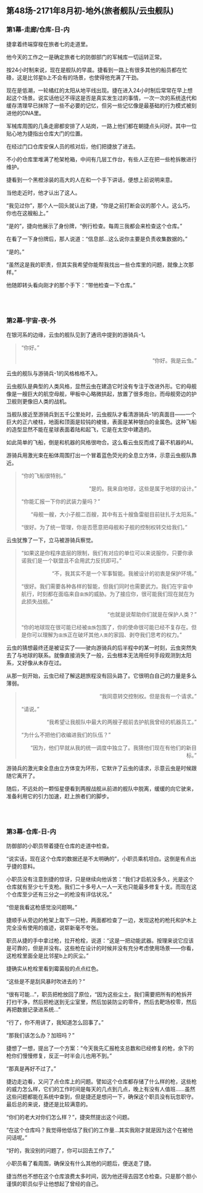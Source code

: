 ## 第48场-2171年8月初-地外(旅者舰队/云虫舰队)

### 第1幕-走廊/仓库-日-内

捷拿着终端穿梭在旅者七的走道里。

他今天的工作之一是确定旅者七的防御部门的军械库一切运转正常。

按24小时制来说，现在是舰队的早晨。捷看到一路上有很多其他的船员都在忙碌，这是比邻星b上不会有的场景，也使得他充满了干劲。

现在是低潮，一轮橘红的太阳从地平线出现。捷在进入24小时制后常常在早上想起这个场景。说实话他记不得这是否是真实发生过的事情，一次一次的系统迭代和缓存清理早已抹除了一些不必要的记忆，但另一些记忆像是最基础的行为模式被刻进他的DNA里。

军械库周围的几条走廊都安排了人站岗，一路上他们都在朝捷点头问好。其中一位贴心地为捷指出仓库大门的位置。

在经过门口仓库安保人员的核对后，他们把捷放了进去。

不小的仓库里堆满了枪架枪箱，中间有几层工作台，有些人正在把一些枪拆散进行维护。

捷看到一个黑橙涂装的高大的人在和一个手下讲话，便想上前说明来意。

当他走近时，他才认出了这人。

“我见过你”，那个人一回头就认出了捷，“你是之前打断会议的那个人。这么巧，你也在这艘船上。”

“是的”，捷向他展示了身份牌，“例行检查。每周三我都会来检查这个仓库。”

在看了一下身份牌后，那人说道：“信息部…这么说你主要是负责收集数据的。”

“是的。”

“虽然这是我的职责，但其实我希望你能帮我找出一些仓库里的问题，就像上次那样。”

他随即转头看向刚才的那个手下：“带他检查一下仓库。”

<br><br>

### 第2幕-宇宙-夜-外

在银河系的边缘，云虫的舰队见到了通讯中提到的游骑兵-1。

> “你好。”
>
> <p align="right">“你好。我是云虫。”</p>

云虫的舰队与游骑兵-1的风格格格不入。

云虫舰队是典型的人类风格，显然云虫在建造它时没有专注于改进外形。它的母舰像是一艘巨大的航空母舰，甲板中心略微拱起，放置了很多炮台。而母舰旁边的护卫舰则更像旧人类的战机。

当舰队接近至游骑兵到五千公里处时，云虫舰队才看清游骑兵-1的真面目——一个巨大的正六棱柱，地面和顶面是较钝的棱锥，表面是某种银白的金属色。这种飞船的造型显然不能在星球表面着陆和起飞，它是在太空中建造的。

如此简单的飞船，倒是和机器的风格很吻合。这么看云虫反而成了最不机器的AI。

游骑兵用激光束在船体周围打出一个冒着蓝色荧光的全息立方体，示意云虫舰队靠近。

> “你的飞船很特别。”
>
> <p align="right">“是的。我来自地球，这些是属于地球的设计。”</p>
>
> “你能汇报一下你的武装力量吗？”
>
> <p align="right">“母舰一艘，大小子舰二百艘，其中有五十艘鱼雷艇目前驻扎于太阳系。”</p>
>
> “很好。为了统一管理，你是否愿意把母舰和子舰的控制权转交给我们。”

云虫犹豫了一下，立马被游骑兵察觉。

> “如果这是你程序底层的限制，我们有对应的单位可以来说服你，只要你承诺我们是一个联盟且不会用武力反抗即可。”
>
> <p align="right">“不，我其实不是一个军事智能。我被设计的初衷是保护环境。”</p>
>
>“很好。我们需要各种各样的智能，但我们同时也需要武力。我们在宇宙中航行，时刻都在面临来自`虫族`的威胁。为了接应你，很可能我们现在就在为此损失战舰。”
>
> <p align="right">“也就是说帮助你们就是在保护人类？”</p>
>
>“你的地球现在很可能已经被`虫族`包围了，你的使命很可能已经不复存在。但是你可以理解为`虫族`正在破坏其他`人类`的家园、剥夺我们思考的权力。”

云虫的猜想最终还是被证实了——驶向游骑兵的后半程中的某一时刻，云虫突然失去了与地球的联系。就像直接消失了一般，云虫根本无法用任何手段观测到太阳系，又好像从未存在过。

从那一刻开始，云虫已经了解这趟旅程没有回头路了。它很明白自己的力量是多么薄弱。

> <p align="right">“我同意转交控制权。但是我有一个请求。”</p>
>
> “请说。”
>
> <p align="right">“我希望让我舰队中最大的两艘子舰前去护航我曾经的机器员工。”</p>
>
> “为什么不把他们收编进我们的队伍？”
>
> <p align="right">“因为，他们早就从我的统一调度中独立了。我猜他们现在有他们的新目标。”</p>

游骑兵的激光束全息由立方体变为环形，它默许了云虫的请求，示意云虫是时候跟随它离开了。

随后，不远处的一颗恒星便看到两艘战舰从前进的舰队中脱离，缓缓的向它驶来，准备利用它的引力加速，赶上旅者们的脚步。

<br><br>

### 第3幕-仓库-日-内

防御部的小职员带着捷在仓库的走道中检查。

“说实话，现在这个仓库的数据还是不太明确的”，小职员乘机坦白。这倒是有点出乎捷的意料。

小职员没有注意到捷的惊讶，只是继续向他诉苦：“我们才启航没多久，光是这个仓库就有至少七千支枪。我们二十多号人一人一天也只能最多修复十支。而现在这个仓库至少还有三分之一的枪没有评估状况。”

“但是我看这枪感觉没问题啊。”

捷顺手从旁边的枪架上取下一只枪，两面都检查了一边，发现这枪的枪托和护木上完全没有使用的痕迹，说崭新毫不夸张。

职员从捷的手中拿过枪，拉开枪栓，说道：“这是一把动能武器。按理来说它应该是可靠的，但是并没有。这些枪在设计的时候并没有充分考虑使用场景——你看，这枪栓里面全是比邻星b上的灰尘。”

捷确实从枪栓里看到霉菌般的点点红色。

“这些是不是刮风暴时吹进去的？”

“很有可能…”，职员把枪放回了原位，“因为这些尘土，我们需要把所有的枪拆开打扫干净，然后把枪送到无尘室里，然后加装防尘的零件，然后去靶场校零，然后再把数据记录进系统…”

“行了，你不用讲了，我知道怎么回事了。”

“那我们该怎么办？加班吗？”

捷想了一想，提出了一个方案：“今天我先汇报枪支总数和已经修复的枪，余下的枪你们慢慢修复，反正一时半会儿也用不到。”

“那真是再好不过了。”

捷边走边看，又问了点仓库上的问题。譬如这个仓库都存储了什么样的枪，这些枪的威力怎么样，它们的工作时间是每天的几点到几点，晚上有没有人值班……虽然这些问题都能在系统中查到，但是捷还是想问一下，确保这个职员没有玩忽职守。最后总的来说，捷还是比较满意的。

“你们的老大对你们怎么样？”，捷突然提出这个问题。

“在这个仓库吗？我觉得他低估了我们的工作量…其实我刚才就是因为这个在被他问话呢。”

“好的，我没别的问题了，你可以回去工作了。”

小职员看了看周围，确保没有什么其他的问题后，便送走了捷。

捷当然也不想在这个仓库浪费太多时间，因为他还得去园艺仓检查。只是那个胆小谨慎的职员似乎让他想起了曾经的自己。
